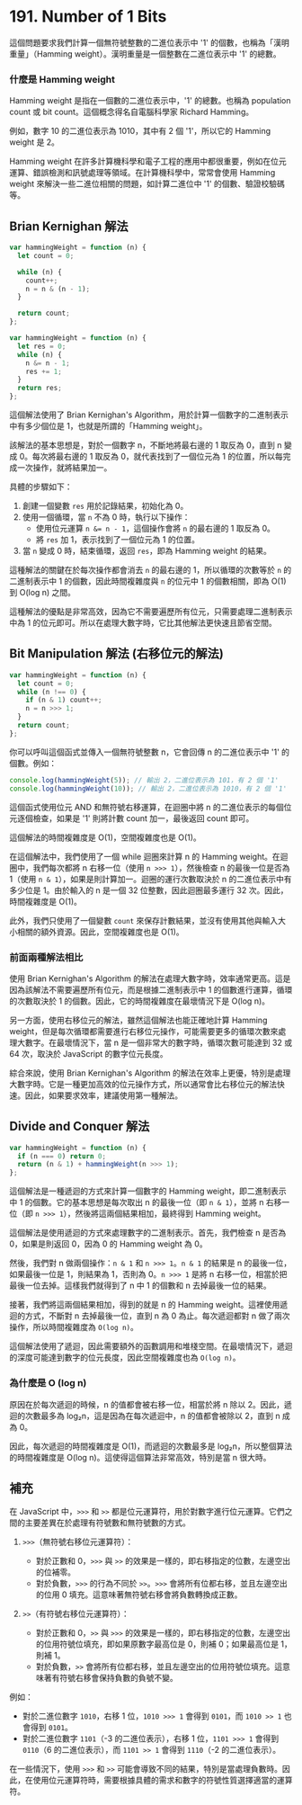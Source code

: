 # 191. Number of 1 Bits

這個問題要求我們計算一個無符號整數的二進位表示中 '1' 的個數，也稱為「漢明重量」（Hamming weight）。漢明重量是一個整數在二進位表示中 '1' 的總數。

### 什麼是 Hamming weight

Hamming weight 是指在一個數的二進位表示中，'1' 的總數。也稱為 population count 或 bit count。這個概念得名自電腦科學家 Richard Hamming。

例如，數字 10 的二進位表示為 1010，其中有 2 個 '1'，所以它的 Hamming weight 是 2。

Hamming weight 在許多計算機科學和電子工程的應用中都很重要，例如在位元運算、錯誤檢測和訊號處理等領域。在計算機科學中，常常會使用 Hamming weight 來解決一些二進位相關的問題，如計算二進位中 '1' 的個數、驗證校驗碼等。

## Brian Kernighan 解法

```js
var hammingWeight = function (n) {
  let count = 0;

  while (n) {
    count++;
    n = n & (n - 1);
  }

  return count;
};
```

```js
var hammingWeight = function (n) {
  let res = 0;
  while (n) {
    n &= n - 1;
    res += 1;
  }
  return res;
};
```

這個解法使用了 Brian Kernighan's Algorithm，用於計算一個數字的二進制表示中有多少個位是 1，也就是所謂的「Hamming weight」。

該解法的基本思想是，對於一個數字 n，不斷地將最右邊的 1 取反為 0，直到 n 變成 0。每次將最右邊的 1 取反為 0，就代表找到了一個位元為 1 的位置，所以每完成一次操作，就將結果加一。

具體的步驟如下：

1. 創建一個變數 `res` 用於記錄結果，初始化為 0。
2. 使用一個循環，當 `n` 不為 0 時，執行以下操作：
   - 使用位元運算 `n &= n - 1`，這個操作會將 `n` 的最右邊的 1 取反為 0。
   - 將 `res` 加 1，表示找到了一個位元為 1 的位置。
3. 當 `n` 變成 0 時，結束循環，返回 `res`，即為 Hamming weight 的結果。

這種解法的關鍵在於每次操作都會消去 `n` 的最右邊的 1，所以循環的次數等於 `n` 的二進制表示中 1 的個數，因此時間複雜度與 `n` 的位元中 1 的個數相關，即為 O(1) 到 O(log n) 之間。

這種解法的優點是非常高效，因為它不需要遍歷所有位元，只需要處理二進制表示中為 1 的位元即可。所以在處理大數字時，它比其他解法更快速且節省空間。

## Bit Manipulation 解法 (右移位元的解法)

```javascript
var hammingWeight = function (n) {
  let count = 0;
  while (n !== 0) {
    if (n & 1) count++;
    n = n >>> 1;
  }
  return count;
};
```

你可以呼叫這個函式並傳入一個無符號整數 n，它會回傳 n 的二進位表示中 '1' 的個數。例如：

```javascript
console.log(hammingWeight(5)); // 輸出 2，二進位表示為 101，有 2 個 '1'
console.log(hammingWeight(10)); // 輸出 2，二進位表示為 1010，有 2 個 '1'
```

這個函式使用位元 AND 和無符號右移運算，在迴圈中將 n 的二進位表示的每個位元逐個檢查，如果是 '1' 則將計數 count 加一，最後返回 count 即可。

這個解法的時間複雜度是 O(1)，空間複雜度也是 O(1)。

在這個解法中，我們使用了一個 while 迴圈來計算 n 的 Hamming weight。在迴圈中，我們每次都將 n 右移一位（使用 `n >>> 1`），然後檢查 n 的最後一位是否為 1（使用 `n & 1`），如果是則計算加一。迴圈的運行次數取決於 n 的二進位表示中有多少位是 1。由於輸入的 n 是一個 32 位整數，因此迴圈最多運行 32 次。因此，時間複雜度是 O(1)。

此外，我們只使用了一個變數 `count` 來保存計數結果，並沒有使用其他與輸入大小相關的額外資源。因此，空間複雜度也是 O(1)。

### 前面兩種解法相比

使用 Brian Kernighan's Algorithm 的解法在處理大數字時，效率通常更高。這是因為該解法不需要遍歷所有位元，而是根據二進制表示中 1 的個數進行運算，循環的次數取決於 1 的個數。因此，它的時間複雜度在最壞情況下是 O(log n)。

另一方面，使用右移位元的解法，雖然這個解法也能正確地計算 Hamming weight，但是每次循環都需要進行右移位元操作，可能需要更多的循環次數來處理大數字。在最壞情況下，當 n 是一個非常大的數字時，循環次數可能達到 32 或 64 次，取決於 JavaScript 的數字位元長度。

綜合來說，使用 Brian Kernighan's Algorithm 的解法在效率上更優，特別是處理大數字時。它是一種更加高效的位元操作方式，所以通常會比右移位元的解法快速。因此，如果要求效率，建議使用第一種解法。

## Divide and Conquer 解法

```javascript
var hammingWeight = function (n) {
  if (n === 0) return 0;
  return (n & 1) + hammingWeight(n >>> 1);
};
```

這個解法是一種遞迴的方式來計算一個數字的 Hamming weight，即二進制表示中 1 的個數。它的基本思想是每次取出 n 的最後一位（即 `n & 1`），並將 n 右移一位（即 `n >>> 1`），然後將這兩個結果相加，最終得到 Hamming weight。

這個解法是使用遞迴的方式來處理數字的二進制表示。首先，我們檢查 n 是否為 0，如果是則返回 0，因為 0 的 Hamming weight 為 0。

然後，我們對 n 做兩個操作：`n & 1` 和 `n >>> 1`。`n & 1` 的結果是 n 的最後一位，如果最後一位是 1，則結果為 1，否則為 0。`n >>> 1` 是將 n 右移一位，相當於把最後一位去掉。這樣我們就得到了 n 中 1 的個數和 n 去掉最後一位的結果。

接著，我們將這兩個結果相加，得到的就是 n 的 Hamming weight。這裡使用遞迴的方式，不斷對 n 去掉最後一位，直到 n 為 0 為止。每次遞迴都對 n 做了兩次操作，所以時間複雜度為 `O(log n)`。

這個解法使用了遞迴，因此需要額外的函數調用和堆棧空間。在最壞情況下，遞迴的深度可能達到數字的位元長度，因此空間複雜度也為 `O(log n)`。

### 為什麼是 O (log n)

原因在於每次遞迴的時候，n 的值都會被右移一位，相當於將 n 除以 2。因此，遞迴的次數最多為 log₂n，這是因為在每次遞迴中，n 的值都會被除以 2，直到 n 成為 0。

因此，每次遞迴的時間複雜度是 O(1)，而遞迴的次數最多是 log₂n，所以整個算法的時間複雜度是 O(log n)。這使得這個算法非常高效，特別是當 n 很大時。

## 補充

在 JavaScript 中，`>>>` 和 `>>` 都是位元運算符，用於對數字進行位元運算。它們之間的主要差異在於處理有符號數和無符號數的方式。

1. `>>>`（無符號右移位元運算符）：

   - 對於正數和 0，`>>>` 與 `>>` 的效果是一樣的，即右移指定的位數，左邊空出的位補零。
   - 對於負數，`>>>` 的行為不同於 `>>`。`>>>` 會將所有位都右移，並且左邊空出的位用 0 填充。這意味著無符號右移會將負數轉換成正數。

2. `>>`（有符號右移位元運算符）：
   - 對於正數和 0，`>>` 與 `>>>` 的效果是一樣的，即右移指定的位數，左邊空出的位用符號位填充，即如果原數字最高位是 0，則補 0；如果最高位是 1，則補 1。
   - 對於負數，`>>` 會將所有位都右移，並且左邊空出的位用符號位填充。這意味著有符號右移會保持負數的負號不變。

例如：

- 對於二進位數字 `1010`，右移 1 位，`1010 >>> 1` 會得到 `0101`，而 `1010 >> 1` 也會得到 `0101`。
- 對於二進位數字 `1101`（-3 的二進位表示），右移 1 位，`1101 >>> 1` 會得到 `0110`（6 的二進位表示），而 `1101 >> 1` 會得到 `1110`（-2 的二進位表示）。

在一些情況下，使用 `>>>` 和 `>>` 可能會導致不同的結果，特別是當處理負數時。因此，在使用位元運算符時，需要根據具體的需求和數字的符號性質選擇適當的運算符。
